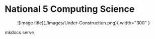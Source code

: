 # National 5 Computing Science

<figure markdown="span">
  ![Image title](./Images/Under-Construction.png){ width="300" }
  <figcaption></figcaption>
</figure>mkdocs serve
